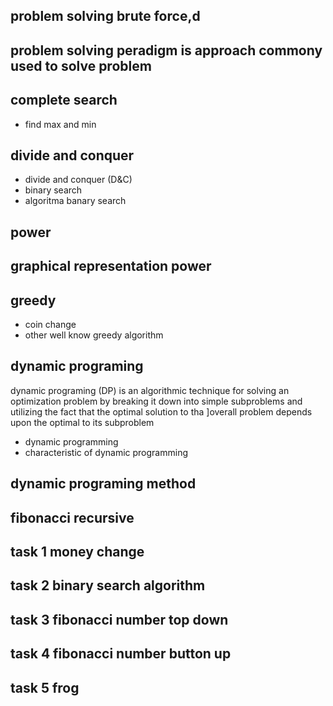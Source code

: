 ## problem solving brute force,d

## problem solving peradigm is approach commony used to solve problem

## complete search 
- find max and min 

## divide and conquer 
- divide and conquer (D&C) 
- binary search
- algoritma banary search 

## power
## graphical representation power

## greedy
- coin change
- other well know greedy algorithm 

## dynamic programing 
 dynamic programing (DP) is an algorithmic technique for solving an optimization problem by breaking it down into simple subproblems and utilizing the fact that the optimal solution to tha ]overall problem depends upon the optimal to its subproblem
- dynamic programming
- characteristic of dynamic programming  

##  dynamic programing  method
## fibonacci recursive

## task 1 money change
## task 2 binary search algorithm
## task 3 fibonacci number top down
## task 4 fibonacci number button up
## task 5 frog 
